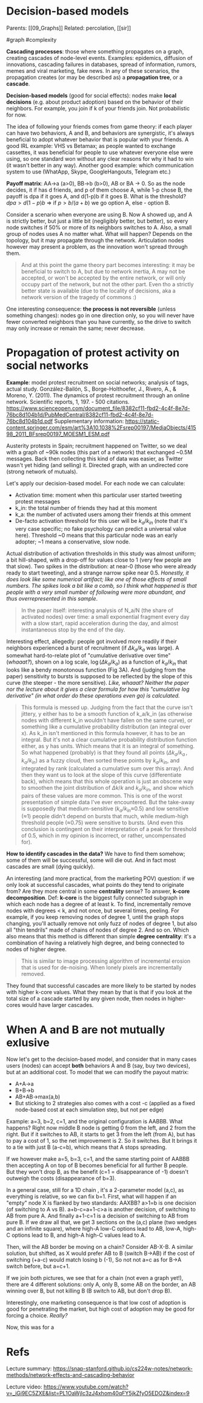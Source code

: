 # Decision-based models

Parents: [[09_Graphs]]
Related: percolation, [[sir]]

#graph #complexity


**Cascading processes**: those where something propagates on a graph, creating cascades of node-level events. Examples: epidemics, diffusion of innovations, cascading failures in databases, spread of information, rumors, memes and viral marketing, fake news. In any of these scenarios, the propagation creates (or may be described as) a **propagation tree**, or a **cascade**. 

**Decision-based models** (good for social effects): nodes make **local decisions** (e.g. about product adoption) based on the behavior of their neighbors. For example, you join if k of your friends join. Not probabilistic for now. 

The idea of following your friends comes from game theory: if each player can have two behaviors, A and B, and behaviors are synergistic, it's always beneficial to adopt whatever behavior that is popular with your friends. A good IRL example: VHS vs Betamax; as people wanted to exchange cassettes, it was beneficial for people to use whatever everyone else were using, so one standard won without any clear reasons for why it had to win (it wasn't better in any way). Another good example: which communication system to use (WhatApp, Skype, GoogleHangouts, Telegram etc.)

**Payoff matrix**: AA→a (a>0), BB→b (b>0), AB or BA → 0. So as the node decides, it if has d friends, and p of them choose A, while 1-p chose B, the payoff is dpa if it goes A, and d(1-p)b if it goes B. What is the threshold? $dpa > d(1-p)b$ ⇒ if $p>b/(a+b)$ we go option A, else - option B.

Consider a scenario when everyone are using B. Now A showed up, and A is strictly better, but just a little bit (negligibly better, but better), so every node switches if 50% or more of its neighbors switches to A. Also, a small group of nodes uses A no matter what. What will happen? Depends on the topology, but it may propagate through the network. Articulation nodes however may present a problem, as the innovation won't spread through them.

> And at this point the game theory part becomes interesting: it may be beneficial to switch to A, but due to network inertia, A may not be accepted, or won't be accepted by the entire network, or will only occupy part of the network, but not the other part. Even tho a strictly better state is available (due to the locality of decisions, aka a network version of the tragedy of commons :)

One interesting consequence: **the process is not reversible** (unless something changes): nodes go in one direction only, so you will never have fewer converted neighbors than you have currently, so the drive to switch may only increase or remain the same; never decrease.

# Propagation of protest activity on social networks

**Example**: model protest recruitment on social networks; analysis of tags, actual study.
González-Bailón, S., Borge-Holthoefer, J., Rivero, A., & Moreno, Y. (2011). The dynamics of protest recruitment through an online network. Scientific reports, 1, 197. - 500 citations. 
https://www.scienceopen.com/document_file/8382cf11-fbd2-4c4f-8e7d-76bc8d104b1d/PubMedCentral/8382cf11-fbd2-4c4f-8e7d-76bc8d104b1d.pdf
Supplementary information:
https://static-content.springer.com/esm/art%3A10.1038%2Fsrep00197/MediaObjects/41598_2011_BFsrep00197_MOESM1_ESM.pdf

Austerity protests in Spain; recruitment happened on Twitter, so we deal with a graph of ~90k nodes (this part of a network) that exchanged ~0.5M messages. Back then collecting this kind of data was easier, as Twitter wasn't yet hiding (and selling) it. Directed graph, with an undirected core (strong network of mutuals).

Let's apply our decision-based model. For each node we can calculate:
* Activation time: moment when this particular user started tweeting protest messages
* k_in: the total number of friends they had at this moment
* k_a: the number of activated users among their friends at this omment
* De-facto activation threshold for this user will be $k_a / k_{in}$ (note that it's very case specific; no fake psychology can predict a universal value here). Threshold ~0 means that this particular node was an early adopter; ~1 means a conservative, slow node.

Actual distribution of activation thresholds in this study was almost uniform; a bit hill-shaped, with a drop-off for values close to 1 (very few people are that slow). Two spikes in the distribution: at near-0 (those who were already ready to start tweeting), and a strange narrow spike near 0.5. _Honestly, it does look like some numerical artifact; like one of those effects of small numbers. The spikes look a bit like a comb, so I think what happened is that people with a very small number of following were more abundant, and thus overrepresented in this sample_.

> In the paper itself: interesting analysis of N_a/N (the share of activated nodes) over time: a small exponential fragment every day with a slow start, rapid acceleration during the day, and almost instantaneous stop by the end of the day.

Interesting effect, allegedly: people got involved more readily if their neighbors experienced a burst of recruitment (if $Δk_a / k_a$ was large). A somewhat hard-to-relate plot of "cumulative derivative over time" (_whaaat?_), shown on a log scale, $\log(Δk_a / k_a)$ as a function of $k_a / k_{in}$ that looks like a bendy monotonous function (Fig 3A). And (judging from the paper) sensitivity to bursts is supposed to be reflected by the slope of this curve (the steeper - the more sensitive). _Like, whaaat? Neither the paper nor the lecture about it gives a clear formula for how this "cumulative log derivative" (in what order do these operations even go) is calculated._

> This formula is messed up. Judging from the fact that the curve isn't jittery, y either has to be a smooth function of k_a/k_in (as otherwise nodes with different k_in wouldn't have fallen on the same curve), or something like a cumulative probability distribution (an integral over x). As k_in isn't mentioned in this formula however, it has to be an integral. But it's not a clear cumulative probability distribution function either, as y has units. Which means that it is an integral of something. So what happened (probably) is that they found all points $(Δk_a / k_a \, , \, k_a/k_{in})$ as a fuzzy cloud, then sorted these points by $k_a/k_{in}$, and integrated by rank (calculated a cumulative sum over this array). And then they want us to look at the slope of this curve (differentiate back), which means that this whole operation is just an obscene way to smoothen the joint distribution of $Δk/k$ and $k_a/k_{in}$, and show which pairs of these values are more common. This is one of the worst presentation of simple data I've ever encountered. But the take-away is supposedly that medium-sensitive ($k_a/k_{in}$≈0.5) and low sensitive (≈1) people didn't depend on bursts that much, while medium-high threshold people (≈0.75) were sensitive to bursts. (And even this conclusion is contingent on their interpretation of a peak for threshold of 0.5, which in my opinion is incorrect, or rather, uncompensated for).

**How to identify cascades in the data?** We have to find them somehow; some of them will be successful, some will die out. And in fact most cascades are small (dying quickly).

An interesting (and more practical, from the marketing POV) question: if we only look at successful cascades, what points do they tend to originate from? Are they more central in some **centrality** sense? To answer, **k-core decomposition**. Def: **k-core** is the biggest fully connected subgraph in which each node has a degree of at least k. To find, incrementally remove nodes with degrees < k, and not once, but several times, peeling. For example, if you keep removing nodes of degree 1, until the graph stops changing, you'll actually remove not only fuzz of nodes of degree 1, but also all "thin tendrils" made of chains of nodes of degree 2. And so on. Which also means that this method is different than simple **degree centrality**: it's a combination of having a relatively high degree, and being connected to nodes of higher degree.

> This is similar to image processing algorithm of incremental erosion that is used for de-noising. When lonely pixels are incrementally removed.

They found that successful cascades are more likely to be started by nodes with higher k-core values. What they mean by that is that if you look at the total size of a cascade started by any given node, then nodes in higher-cores would have larger cascades.

# When A and B are not mutually exlusive

Now let's get to the decision-based model, and consider that in many cases users (nodes) can accept **both** behaviors A and B (say, buy two devices), but at an additional cost. To model that we can modify the payout matrix:
* A+A→a
* B+B→b
* AB+AB→max(a,b)
* But sticking to 2 strategies also comes with a cost -c (applied as a fixed node-based cost at each simulation step, but not per edge)

Example: a=3, b=2, c=1, and the original configuration is AABBB. What happens? Right now middle B node is getting 0 from the left, and 2 from the right. But if it switches to AB, it starts to get 3 from the left (from A), but has to pay a cost of 1, so the net improvement is 2. So it switches. But It brings it to a tie with just B (a-c=b), which means that A stops spreading.

If we however make a=5, b=3, c=1, and the same starting point of AABBB then accepting A on top of B becomes beneficial for all further B people. But they won't drop B, as the benefit (c=1 = disappearance of -1) doesn't outweigh the costs (disappearance of b=3).

In a general case, still for a 1D chain , it's a 2-parameter model (a,c), as everything is relative, so we can fix b=1. First, what will happen if an "empty" node X is flanked by two standards: AAXBB? a>1=b is one decision (of switching to A vs B). a+b-c=a+1-c>a is another decision, of switching to AB from pure A. And finally a+1-c=1 is a decision of switching to AB from pure B. If we draw all that, we get 3 sections on the (a,c) plane (two wedges and an infinite square), where high-A low-C options lead to AB, low-A, high-C options lead to B, and high-A high-C values lead to A.

Then, will the AB border be moving on a chain? Consider AB-X-B. A similar solution, but shifted, as X would prefer AB to B (switch B→AB) if the cost of switching (+a-c) would match losing b (-1), So not not a=c as for B→A switch before, but a=c+1.

If we join both pictures, we see that for a chain (not even a graph yet!), there are 4 different solutions: only A, only B, some AB on the border, an AB winning over B, but not killing B (B switch to AB, but don't drop B).

Interestingly, one marketing consequence is that low cost of adoption is good for penetrating the market, but high cost of adoption may be good for forcing a choice. _Really?_

Now, this was for a 

# Refs

Lecture summary:
https://snap-stanford.github.io/cs224w-notes/network-methods/network-effects-and-cascading-behavior

Lecture video:
https://www.youtube.com/watch?v=_iGi9EC5ZXE&list=PL1OaWjIc3zJ4xhom40qFY5jkZfyO5EDOZ&index=9